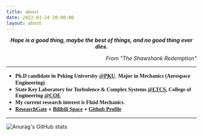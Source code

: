 ```yaml
---
title: about
date: 2022-01-24 20:00:00
layout: about
---
```


<center><b><i> Hope is a good thing, maybe the best of things, and no good thing ever dies. </i></b></center>

<p align="right"><i> From <a href="https://en.wikipedia.org/wiki/The_Shawshank_Redemption" style="text-decoration: none">"The Shawshank Redemption" </a></i></p>

------

<!-- Introduction -->

- <font face="Cambria"><b>Ph.D candidate in</b></font> <font face="Comic Sans MS"><b>Peking University</b></font> [<font face="Comic Sans MS"><b>@PKU</b></font>](https://www.pku.edu.cn/). <font face="Cambria"><b>Major in</b></font> <font face="Comic Sans MS"><b>Mechanics (Aerospace Engineering)</b></font>.
- <font face="Cambria"><b>State Key Laboratory for Turbulence & Complex Systems [<font face="Comic Sans MS"><b>@LTCS</b></font>](https://ltcs.pku.edu.cn/), College of Engineering [<font face="Comic Sans MS"><b>@COE</b></font>](https://www.coe.pku.edu.cn/)</b></font>
- <font face="Cambria"><b> My current research interest is </b></font><font face="Comic Sans MS"><b>Fluid Mechanics</b></font>.
- [<font face="Comic Sans MS"><b>ResearchGate</b></font>](https://www.researchgate.net/profile/Zhenghao-Feng)  • [<font face="Comic Sans MS"><b>Bilibili Space</b></font>](https://space.bilibili.com/167343763) • [<font face="Comic Sans MS"><b>Github Profile</b></font>](https://github.com/pkufzh)

------

<!-- Github Stats -->

![Anurag's GitHub stats](https://github-readme-stats.vercel.app/api?username=pkufzh&show_icons=true)